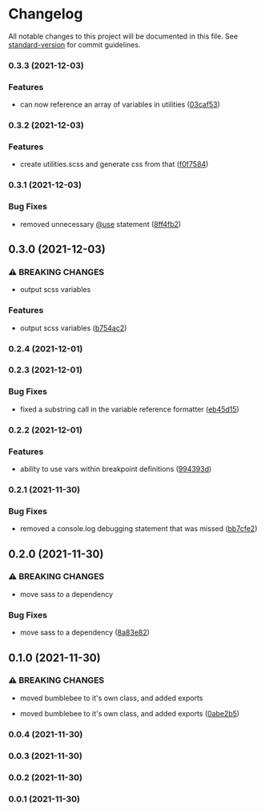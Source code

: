 # Changelog

All notable changes to this project will be documented in this file. See [standard-version](https://github.com/conventional-changelog/standard-version) for commit guidelines.

### 0.3.3 (2021-12-03)


### Features

* can now reference an array of variables in utilities ([03caf53](https://github.com/bytelabsco/bumblebee/commit/03caf533a07e7d830fe6618684e7ead85f68932d))

### 0.3.2 (2021-12-03)


### Features

* create utilities.scss and generate css from that ([f0f7584](https://github.com/bytelabsco/bumblebee/commit/f0f7584c00561c4caee4cf4cd8e6f7214a2478c9))

### 0.3.1 (2021-12-03)


### Bug Fixes

* removed unnecessary [@use](https://github.com/use) statement ([8ff4fb2](https://github.com/bytelabsco/bumblebee/commit/8ff4fb2bf8c8c18c9abbac12f716416840c6c82a))

## 0.3.0 (2021-12-03)


### ⚠ BREAKING CHANGES

* output scss variables

### Features

* output scss variables ([b754ac2](https://github.com/bytelabsco/bumblebee/commit/b754ac24aac8355465911db4cb2fc9f9e95a13d0))

### 0.2.4 (2021-12-01)

### 0.2.3 (2021-12-01)


### Bug Fixes

* fixed a substring call in the variable reference formatter ([eb45d15](https://github.com/bytelabsco/bumblebee/commit/eb45d1574cbeab5a017906863c7f32787f21e6e0))

### 0.2.2 (2021-12-01)


### Features

* ability to use vars within breakpoint definitions ([994393d](https://github.com/bytelabsco/bumblebee/commit/994393d2739ff328a6e7fc1a688e40d6ccec1ae8))

### 0.2.1 (2021-11-30)


### Bug Fixes

* removed a console.log debugging statement that was missed ([bb7cfe2](https://github.com/bytelabsco/bumblebee/commit/bb7cfe24d3795892fbab6ba05b341f2210883b2b))

## 0.2.0 (2021-11-30)


### ⚠ BREAKING CHANGES

* move sass to a dependency

### Bug Fixes

* move sass to a dependency ([8a83e82](https://github.com/bytelabsco/bumblebee/commit/8a83e82c51673cdb6ad12129e433fee6296655ca))

## 0.1.0 (2021-11-30)


### ⚠ BREAKING CHANGES

* moved bumblebee to it's own class, and added exports

* moved bumblebee to it's own class, and added exports ([0abe2b5](https://github.com/bytelabsco/bumblebee/commit/0abe2b5ba8f905dea7d2000d1c96b86955fdf8f6))

### 0.0.4 (2021-11-30)

### 0.0.3 (2021-11-30)

### 0.0.2 (2021-11-30)

### 0.0.1 (2021-11-30)
